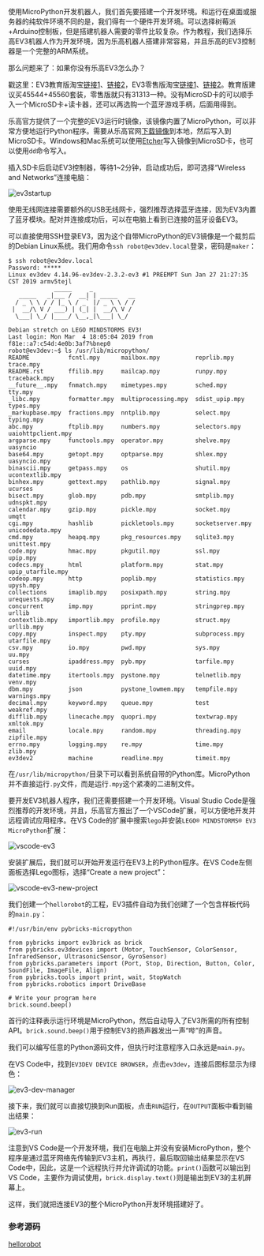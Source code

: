 
使用MicroPython开发机器人，我们首先要搭建一个开发环境。和运行在桌面或服务器的纯软件环境不同的是，我们得有一个硬件开发环境。可以选择树莓派+Arduino控制板，但是搭建机器人需要的零件比较复杂。作为教程，我们选择乐高EV3机器人作为开发环境，因为乐高机器人搭建非常容易，并且乐高的EV3控制器是一个完整的ARM系统。

那么问题来了：如果你没有乐高EV3怎么办？

戳这里：EV3教育版淘宝[链接1](https://s.click.taobao.com/PeMmziv)、[链接2](https://s.click.taobao.com/VsKmziv)，EV3零售版淘宝[链接1](https://s.click.taobao.com/UMLmziv)、[链接2](https://s.click.taobao.com/PuMmziv)。教育版建议买45544+45560套装，零售版就只有31313一种。没有MicroSD卡的可以顺手入一个MicroSD卡+读卡器，还可以再选购一个蓝牙游戏手柄，后面用得到。

乐高官方提供了一个完整的EV3运行时镜像，该镜像内置了MicroPython，可以非常方便地运行Python程序。需要从乐高官网[下载镜像](https://education.lego.com/en-us/support/mindstorms-ev3/python-for-ev3)到本地，然后写入到MicroSD卡。Windows和Mac系统可以使用[Etcher](https://www.balena.io/etcher/)写入镜像到MicroSD卡，也可以使用`dd`命令写入。

插入SD卡后启动EV3控制器，等待1~2分钟，启动成功后，即可选择“Wireless and Networks”连接电脑：

<img alt="ev3startup" data-src="/files/attachments/1346188160794690/l" src="/static/img/loading.svg"/>

使用无线网连接需要额外的USB无线网卡，强烈推荐选择蓝牙连接，因为EV3内置了蓝牙模块。配对并连接成功后，可以在电脑上看到已连接的蓝牙设备EV3。

可以直接使用SSH登录EV3，因为这个自带MicroPython的EV3镜像是一个裁剪后的Debian Linux系统。我们用命令`ssh robot@ev3dev.local`登录，密码是`maker`：

```
$ ssh robot@ev3dev.local
Password: *****
Linux ev3dev 4.14.96-ev3dev-2.3.2-ev3 #1 PREEMPT Sun Jan 27 21:27:35 CST 2019 armv5tejl
             _____     _
   _____   _|___ /  __| | _____   __
  / _ \ \ / / |_ \ / _` |/ _ \ \ / /
 |  __/\ V / ___) | (_| |  __/\ V /
  \___| \_/ |____/ \__,_|\___| \_/

Debian stretch on LEGO MINDSTORMS EV3!
Last login: Mon Mar  4 18:05:04 2019 from f81e::a7:c54d:4e0b:3af7%bnep0
robot@ev3dev:~$ ls /usr/lib/micropython/
README           fcntl.mpy      mailbox.mpy          reprlib.mpy       trace.mpy
README.rst       ffilib.mpy     mailcap.mpy          runpy.mpy         traceback.mpy
__future__.mpy   fnmatch.mpy    mimetypes.mpy        sched.mpy         tty.mpy
_libc.mpy        formatter.mpy  multiprocessing.mpy  sdist_upip.mpy    types.mpy
_markupbase.mpy  fractions.mpy  nntplib.mpy          select.mpy        typing.mpy
abc.mpy          ftplib.mpy     numbers.mpy          selectors.mpy     uaiohttpclient.mpy
argparse.mpy     functools.mpy  operator.mpy         shelve.mpy        uasyncio
base64.mpy       getopt.mpy     optparse.mpy         shlex.mpy         uasyncio.mpy
binascii.mpy     getpass.mpy    os                   shutil.mpy        ucontextlib.mpy
binhex.mpy       gettext.mpy    pathlib.mpy          signal.mpy        ucurses
bisect.mpy       glob.mpy       pdb.mpy              smtplib.mpy       udnspkt.mpy
calendar.mpy     gzip.mpy       pickle.mpy           socket.mpy        umqtt
cgi.mpy          hashlib        pickletools.mpy      socketserver.mpy  unicodedata.mpy
cmd.mpy          heapq.mpy      pkg_resources.mpy    sqlite3.mpy       unittest.mpy
code.mpy         hmac.mpy       pkgutil.mpy          ssl.mpy           upip.mpy
codecs.mpy       html           platform.mpy         stat.mpy          upip_utarfile.mpy
codeop.mpy       http           poplib.mpy           statistics.mpy    upysh.mpy
collections      imaplib.mpy    posixpath.mpy        string.mpy        urequests.mpy
concurrent       imp.mpy        pprint.mpy           stringprep.mpy    urllib
contextlib.mpy   importlib.mpy  profile.mpy          struct.mpy        urllib.mpy
copy.mpy         inspect.mpy    pty.mpy              subprocess.mpy    utarfile.mpy
csv.mpy          io.mpy         pwd.mpy              sys.mpy           uu.mpy
curses           ipaddress.mpy  pyb.mpy              tarfile.mpy       uuid.mpy
datetime.mpy     itertools.mpy  pystone.mpy          telnetlib.mpy     venv.mpy
dbm.mpy          json           pystone_lowmem.mpy   tempfile.mpy      warnings.mpy
decimal.mpy      keyword.mpy    queue.mpy            test              weakref.mpy
difflib.mpy      linecache.mpy  quopri.mpy           textwrap.mpy      xmltok.mpy
email            locale.mpy     random.mpy           threading.mpy     zipfile.mpy
errno.mpy        logging.mpy    re.mpy               time.mpy          zlib.mpy
ev3dev2          machine        readline.mpy         timeit.mpy

```

在`/usr/lib/micropython/`目录下可以看到系统自带的Python库。MicroPython并不直接运行`.py`文件，而是运行`.mpy`这个紧凑的二进制文件。

要开发EV3机器人程序，我们还需要搭建一个开发环境。Visual Studio Code是强烈推荐的开发环境，并且，乐高官方推出了一个VSCode扩展，可以方便地开发并远程调试应用程序。在VS Code的扩展中搜索`lego`并安装`LEGO® MINDSTORMS® EV3 MicroPython`扩展：

<img alt="vscode-ev3" data-src="/files/attachments/1346189421183041/l" src="/static/img/loading.svg"/>

安装扩展后，我们就可以开始开发运行在EV3上的Python程序。在VS Code左侧面板选择Lego图标，选择“Create a new project”：

<img alt="vscode-ev3-new-project" data-src="/files/attachments/1346190218100802/l" src="/static/img/loading.svg"/>

我们创建一个`hellorobot`的工程，EV3插件自动为我们创建了一个包含样板代码的`main.py`：

```
#!/usr/bin/env pybricks-micropython

from pybricks import ev3brick as brick
from pybricks.ev3devices import (Motor, TouchSensor, ColorSensor, InfraredSensor, UltrasonicSensor, GyroSensor)
from pybricks.parameters import (Port, Stop, Direction, Button, Color, SoundFile, ImageFile, Align)
from pybricks.tools import print, wait, StopWatch
from pybricks.robotics import DriveBase

# Write your program here
brick.sound.beep()

```

首行的注释表示运行环境是MicroPython，然后自动导入了EV3所需的所有控制API。`brick.sound.beep()`用于控制EV3的扬声器发出一声“哔”的声音。

我们可以编写任意的Python源码文件，但执行时注意程序入口永远是`main.py`。

在VS Code中，找到`EV3DEV DEVICE BROWSER`，点击`ev3dev`，连接后图标显示为绿色：

<img alt="ev3-dev-manager" data-src="/files/attachments/1346267955331105/l" src="/static/img/loading.svg"/>

接下来，我们就可以直接切换到Run面板，点击`RUN`运行，在`OUTPUT`面板中看到输出结果：

<img alt="ev3-run" data-src="/files/attachments/1346268110520386/l" src="/static/img/loading.svg"/>

注意到VS Code是一个开发环境，我们在电脑上并没有安装MicroPython，整个程序是通过蓝牙网络先传输到EV3主机，再执行，最后取回输出结果显示在VS Code中，因此，这是一个远程执行并允许调试的功能。`print()`函数可以输出到VS Code，主要作为调试使用，`brick.display.text()`则是输出到EV3的主机屏幕上。

这样，我们就把连接EV3的整个MicroPython开发环境搭建好了。

### 参考源码

[hellorobot](https://github.com/michaelliao/learn-python3/tree/master/samples/micropython/hellorobot)
